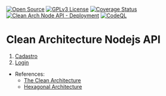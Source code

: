 [![Open Source](https://badges.frapsoft.com/os/v1/open-source.svg?v=103)](https://opensource.org/)
[![GPLv3 License](https://img.shields.io/badge/License-GPL%20v3-yellow.svg)](https://opensource.org/licenses/)
[![Coverage Status](https://coveralls.io/repos/github/williamkoller/clean-arch-node-api/badge.svg?branch=develop)](https://coveralls.io/github/williamkoller/clean-arch-node-api?branch=develop)
[![Clean Arch Node API - Deployment](https://github.com/williamkoller/clean-arch-node-api/actions/workflows/deployment.yml/badge.svg)](https://github.com/williamkoller/clean-arch-node-api/actions/workflows/deployment.yml)
[![CodeQL](https://github.com/williamkoller/clean-arch-node-api/actions/workflows/github-code-scanning/codeql/badge.svg)](https://github.com/williamkoller/clean-arch-node-api/actions/workflows/github-code-scanning/codeql)

# **Clean Architecture Nodejs API**

1. [Cadastro](./requirements/signup.md)
2. [Login](./requirements/signin.md)

- References:
  - [The Clean Architecture](https://blog.cleancoder.com/uncle-bob/2012/08/13/the-clean-architecture.html)
  - [Hexagonal Architecture](https://alistair.cockburn.us/hexagonal-architecture/)

